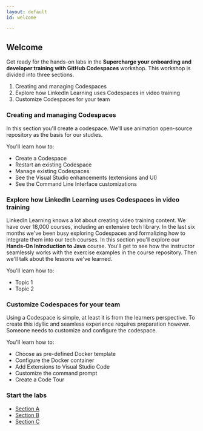 ```yaml
---
layout: default
id: welcome

---
```


## Welcome
Get ready for the hands-on labs in the **Supercharge your onboarding and developer training with GitHub Codespaces** workshop. 
This workshop is divided into three sections.

1. Creating and managing Codespaces
2. Explore how LinkedIn Learning uses Codespaces in video training
3. Customize Codespaces for your team

### Creating and managing Codespaces

In this section you'll create a codespace.  We'll use animation open-source repository as the basis for our studies.

You'll learn how to:

* Create a Codespace
* Restart an existing Codespace
* Manage existing Codespaces
* See the Visual Studio enhancements (extensions and UI)
* See the Command Line Interface customizations
  

###	Explore how LinkedIn Learning uses Codespaces in video training

LinkedIn Learning knows a lot about creating video training content. We have over 18,000 courses, including an extensive tech library. In the last six months we've been busy exploring Codespaces and formalizing how to integrate them into our tech courses. In this section you'll explore our **Hands-On Introduction to Java** course. You'll get to see how the instructor seamlessly works with the exercise examples in the course repository. Then we'll talk about the lessons we've learned.

You'll learn how to:

* Topic 1
* Topic 2

### Customize Codespaces for your team

Using a Codespace is simple, at least it is from the learners perspective. To create this idyllic and seamless experience requires preparation however. 
Someone needs to customize and configure the codespace.

You'll learn how to:

* Choose as pre-defined Docker template
* Configure the Docker container
* Add Extensions to Visual Studio Code
* Customize the command prompt
* Create a Code Tour

### Start the labs

* <a href="/walt/">Section A</a>
* <a href="/morten/">Section B</a>
* <a href="/ray/">Section C</a>
